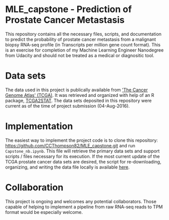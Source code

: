# MLE_capstone - Prediction of Prostate Cancer Metastasis

This repository contains all the necessary files, scripts, and documentation to predict the probability of prostate cancer metastasis from a malignant biopsy RNA-seq profile (in Transcripts per million gene count format).  This is an exercise for completion of my Machine Learning Engineer Nanodegree from Udacity and should not be treated as a medical or diagnositic tool.  

# Data sets
The data used in this project is publically available from ['The Cancer Genome Atlas' (TCGA)](www.http://cancergenome.nih.gov/).  It was retrieved and organized with help of an R package, [TCGA2STAT](https://cran.r-project.org/web/packages/TCGA2STAT/index.html). The data sets deposited in this repository were current as of the time of project submission (04-Aug-2016).   

# Implementation
The easiest way to implement the project code is to clone this repository: https://github.com/CCThompson82/MLE_capstone.git
  and run `Capstone_nb.ipynb`.  This file will retrieve the primary data sets and support scripts / files necessary for its execution.
  If the most current update of the TCGA prostate cancer data sets are desired, the script for re-downloading, organizing, and writing the data file locally is available [here]().

# Collaboration
This project is ongoing and welcomes any potential collaborators.  Those capable of helping to implement a pipeline from raw RNA-seq reads to TPM format would be especially welcome.  
